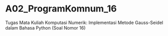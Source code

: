 # A02_ProgramKomnum_16
Tugas Mata Kuliah Komputasi Numerik: Implementasi Metode Gauss-Seidel dalam Bahasa Python (Soal Nomor 16)
